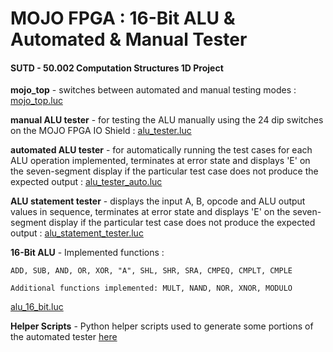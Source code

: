 # MOJO FPGA : 16-Bit ALU & Automated & Manual Tester 
#### SUTD - 50.002 Computation Structures 1D Project

__mojo_top__ - switches between automated and manual testing modes : [mojo_top.luc](source\mojo_top.luc) 

__manual ALU tester__ - for testing the ALU manually using the 24 dip switches on the MOJO FPGA IO Shield : [alu_tester.luc](source\alu_tester.luc) 

__automated ALU tester__ - for automatically running the test cases for each ALU operation implemented, terminates at error state and displays 'E' on the seven-segment display if the particular test case does not produce the expected output :  [alu_tester_auto.luc](source\alu_tester_auto.luc) 

__ALU statement tester__ - displays the input A, B, opcode and ALU output values in sequence, terminates at error state and displays 'E' on the seven-segment display if the particular test case does not produce the expected output :  [alu_statement_tester.luc](source\alu_statement_tester.luc) 

__16-Bit ALU__ - Implemented functions :
	
	ADD, SUB, AND, OR, XOR, "A", SHL, SHR, SRA, CMPEQ, CMPLT, CMPLE
	
	Additional functions implemented: MULT, NAND, NOR, XNOR, MODULO
 [alu_16_bit.luc](source\alu_16_bit.luc) 

__Helper Scripts__ - Python helper scripts used to generate some portions of the automated tester [here](scripts\helper_scripts.ipynb) 
